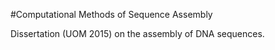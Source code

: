 #Computational Methods of Sequence Assembly

Dissertation (UOM 2015) on the assembly of DNA sequences.
